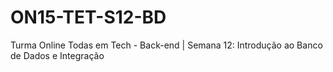 # ON15-TET-S12-BD
Turma Online Todas em Tech - Back-end | Semana 12: Introdução ao Banco de Dados e Integração
